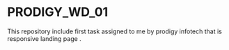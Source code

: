 # PRODIGY_WD_01
This repository include first task assigned to me by prodigy infotech  that is responsive landing page . 
